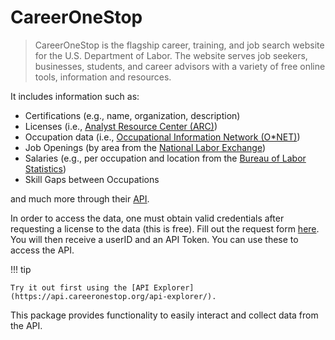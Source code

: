# CareerOneStop

> CareerOneStop is the flagship career, training, and job search website for the U.S. Department of Labor. The website serves job seekers, businesses, students, and career advisors with a variety of free online tools, information and resources.

It includes information such as:

- Certifications (e.g., name, organization, description)
- Licenses (i.e., [Analyst Resource Center (ARC)](https://widcenter.org/document/license/))
- Occupation data (i.e., [Occupational Information Network (O*NET)](https://www.onetonline.org/))
- Job Openings (by area from the [National Labor Exchange](https://usnlx.com/))
- Salaries (e.g., per occupation and location from the [Bureau of Labor Statistics](https://www.bls.gov/))
- Skill Gaps between Occupations

and much more through their [API](https://www.careeronestop.org/Developers/WebAPI/web-api.aspx).

In order to access the data, one must obtain valid credentials after requesting a license to the data (this is free). Fill out the request form [here](https://www.careeronestop.org/Developers/WebAPI/registration.aspx). You will then receive a userID and an API Token. You can use these to access the API.

!!! tip
    
    Try it out first using the [API Explorer](https://api.careeronestop.org/api-explorer/).

This package provides functionality to easily interact and collect data from the API.

